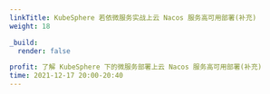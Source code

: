 ```yaml
---
linkTitle: KubeSphere 若依微服务实战上云 Nacos 服务高可用部署(补充)
weight: 18

_build:
  render: false

profit: 了解 KubeSphere 下的微服务部署上云 Nacos 服务高可用部署(补充)
time: 2021-12-17 20:00-20:40
---
```


